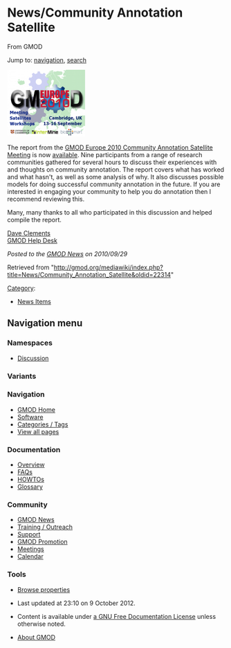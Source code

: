 









<span id="top"></span>







# <span dir="auto">News/Community Annotation Satellite</span>





From GMOD









Jump to: [navigation](#mw-navigation), [search](#p-search)







[<img
src="https://raw.githubusercontent.com/GMOD/gmod.github.io/main/mediawiki/images/thumb/d/d6/GMOD2010Europe300.png/180px-GMOD2010Europe300.png"
srcset="https://raw.githubusercontent.com/GMOD/gmod.github.io/main/mediawiki/images/thumb/d/d6/GMOD2010Europe300.png/270px-GMOD2010Europe300.png 1.5x, https://raw.githubusercontent.com/GMOD/gmod.github.io/main/mediawiki/images/d/d6/GMOD2010Europe300.png 2x"
width="180" height="154"
alt="Community Annotation Satellite Meeting Report" />](../Community_Annotation_-_September_2010_Satellite "Community Annotation Satellite Meeting Report")



The report from the [GMOD Europe 2010 Community Annotation Satellite
Meeting](../Community_Annotation_-_September_2010_Satellite "Community Annotation - September 2010 Satellite")
is now
[available](../Community_Annotation_-_September_2010_Satellite "Community Annotation - September 2010 Satellite").
Nine participants from a range of research communities gathered for
several hours to discuss their experiences with and thoughts on
community annotation. The report covers what has worked and what hasn't,
as well as some analysis of why. It also discusses possible models for
doing successful community annotation in the future. If you are
interested in engaging your community to help you do annotation then I
recommend reviewing this.

Many, many thanks to all who participated in this discussion and helped
compile the report.

[Dave Clements](../User%3AClements "User%3AClements")  
[GMOD Help Desk](../GMOD_Help_Desk "GMOD Help Desk")

  



*Posted to the [GMOD News](../GMOD_News "GMOD News") on 2010/09/29*







Retrieved from
"<http://gmod.org/mediawiki/index.php?title=News/Community_Annotation_Satellite&oldid=22314>"







[Category](../Special%3ACategories "Special%3ACategories"):

- [News Items](../Category%3ANews_Items "Category%3ANews Items")















## Navigation menu









### Namespaces


- <span id="ca-talk"><a
  href="http://gmod.org/mediawiki/index.php?title=Talk:News/Community_Annotation_Satellite&amp;action=edit&amp;redlink=1"
  accesskey="t"
  title="Discussion about the content page [t]">Discussion</a></span>





### 

### Variants[](#)























<a href="../Main_Page"
style="background-image: url(../../images/GMOD-cogs.png);"
title="Visit the main page"></a>





### Navigation



- <span id="n-GMOD-Home">[GMOD Home](../Main_Page)</span>
- <span id="n-Software">[Software](../GMOD_Components)</span>
- <span id="n-Categories-.2F-Tags">[Categories /
  Tags](../Categories)</span>
- <span id="n-View-all-pages">[View all
  pages](../Special:AllPages)</span>







### Documentation



- <span id="n-Overview">[Overview](../Overview)</span>
- <span id="n-FAQs">[FAQs](../Category%3AFAQ)</span>
- <span id="n-HOWTOs">[HOWTOs](../Category%3AHOWTO)</span>
- <span id="n-Glossary">[Glossary](../Glossary)</span>







### Community



- <span id="n-GMOD-News">[GMOD News](../GMOD_News)</span>
- <span id="n-Training-.2F-Outreach">[Training /
  Outreach](../Training_and_Outreach)</span>
- <span id="n-Support">[Support](../Support)</span>
- <span id="n-GMOD-Promotion">[GMOD Promotion](../GMOD_Promotion)</span>
- <span id="n-Meetings">[Meetings](../Meetings)</span>
- <span id="n-Calendar">[Calendar](../Calendar)</span>







### Tools




- <span id="t-smwbrowselink"><a href="../Special%3ABrowse/News-2FCommunity_Annotation_Satellite"
  rel="smw-browse">Browse properties</a></span>












- <span id="footer-info-lastmod">Last updated at 23:10 on 9 October
  2012.</span>
<!-- - <span id="footer-info-viewcount">7,188 page views.</span> -->
- <span id="footer-info-copyright">Content is available under
  <a href="http://www.gnu.org/licenses/fdl-1.3.html" class="external"
  rel="nofollow">a GNU Free Documentation License</a> unless otherwise
  noted.</span>

<!-- -->

- <span id="footer-places-about">[About
  GMOD](../GMOD%3AAbout "GMOD%3AAbout")</span>

<!-- -->







